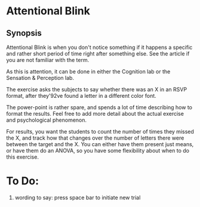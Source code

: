 # Attentional Blink

## Synopsis

Attentional Blink is when you don't notice something if it happens a specific and rather short period of time right after something else. See the article if you are not familiar with the term.

As this is attention, it can be done in either the Cognition lab or the Sensation & Perception lab.

The exercise asks the subjects to say whether there was an X in an RSVP format, after they\'92ve found a letter in a different color font.

The power-point is rather spare, and spends a lot of time describing how to format the results. Feel free to add more detail about the actual exercise and psychological phenomenon.

For results, you want the students to count the number of times they missed the X, and track how that changes over the number of letters there were between the target and the X. You can either have them present just means, or have them do an ANOVA, so you have some flexibility about when to do this exercise.

# To Do:
1) wording to say: press space bar to initiate new trial
